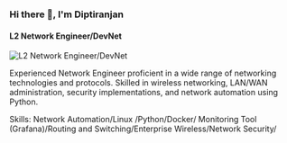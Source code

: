 ### Hi there 👋, I'm Diptiranjan
#### L2 Network Engineer/DevNet
![L2 Network Engineer/DevNet](https://www.linkedin.com/in/diptiranjan-sahoo-6a9806190/)

Experienced Network Engineer proficient in a wide range of networking technologies and protocols. Skilled in wireless networking, LAN/WAN administration, security implementations, and network automation using Python.

Skills: Network Automation/Linux /Python/Docker/ Monitoring Tool (Grafana)/Routing and Switching/Enterprise Wireless/Network Security/
